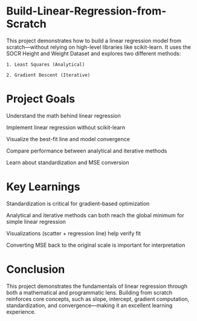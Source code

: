 # Build-Linear-Regression-from-Scratch

This project demonstrates how to build a linear regression model from scratch—without relying on high-level libraries like scikit-learn. It uses the SOCR Height and Weight Dataset and explores two different methods:

    1. Least Squares (Analytical)

    2. Gradient Descent (Iterative)

# Project Goals

Understand the math behind linear regression

Implement linear regression without scikit-learn

Visualize the best-fit line and model convergence

Compare performance between analytical and iterative methods

Learn about standardization and MSE conversion

# Key Learnings 

Standardization is critical for gradient-based optimization

Analytical and iterative methods can both reach the global minimum for simple linear regression

Visualizations (scatter + regression line) help verify fit

Converting MSE back to the original scale is important for interpretation

# Conclusion 

This project demonstrates the fundamentals of linear regression through both a mathematical and programmatic lens. Building from scratch reinforces core concepts, such as slope, intercept, gradient computation, standardization, and convergence—making it an excellent learning experience.
